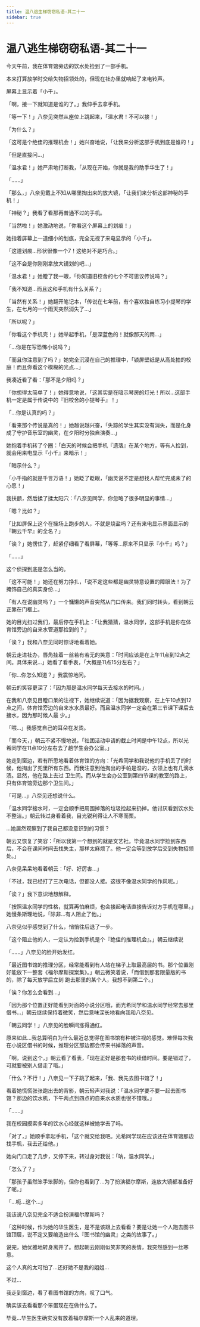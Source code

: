 ```yaml
---
title: 温八逃生梯窃窃私语-其二十一
sidebar: true
---
```


# 温八逃生梯窃窃私语-其二十一

<ClientOnly>
<title-pv/>
</ClientOnly>

今天午前，我在体育馆旁边的饮水处捡到了一部手机。

本来打算放学时交给失物招领处的，但现在社办里就响起了来电铃声。

屏幕上显示着「小千」。

「啊，接一下就知道是谁的了。」我伸手去拿手机。

「等一下！」八奈见突然从座位上跳起来，「温水君！不可以接！」

「为什么？」

「这可是个绝佳的推理机会！」她兴奋地说，「让我来分析这部手机到底是谁的！」

「但是直接问...」

「温水君！」她严肃地打断我，「从现在开始，你就是我的助手华生了！」

「......」

「那么，」八奈见戴上不知从哪里掏出来的放大镜，「让我们来分析这部神秘的手机！」

「神秘？」我看了看那再普通不过的手机。

「当然啦！」她激动地说，「你看这个屏幕上的划痕！」

她指着屏幕上一道细小的划痕，完全无视了来电显示的「小千」。

「这道划痕...形状很像一个7！这绝对不是巧合。」

「这不会是你刚刚拿放大镜划的吧...」

「温水君！」她瞪了我一眼，「你知道旧校舍的七个不可思议传说吗？」

「我不知道...而且这和手机有什么关系？」

「当然有关系！」她翻开笔记本，「传说在七年前，有个喜欢独自练习小提琴的学生，在七月的一个雨天突然消失了...」

「所以呢？」

「你看这个手机壳！」她举起手机，「是深蓝色的！就像那天的雨...」

「...你是在写恐怖小说吗？」

「而且你注意到了吗？」她完全沉浸在自己的推理中，「锁屏壁纸是从高处拍的校庭！而且你看这个模糊的光点...」

我凑近看了看：「那不是夕阳吗？」

「你想得太简单了！」她得意地说，「这其实是在暗示琴房的灯光！所以...这部手机一定是属于传说中的『旧校舍的小提琴手』！」

「...你是认真的吗？」

「看来那个传说是真的！」她越说越兴奋，「失踪的学生其实没有消失，而是化身成了守护音乐室的幽灵，在夕阳时分独自演奏...」

她抱着手机转了个圈：「白天的时候会把手机『遗落』在某个地方，等有人捡到，就会用来电显示『小千』来暗示！」

「暗示什么？」

「小千指的就是千言万语！」她眨了眨眼，「幽灵说不定是想找人帮忙完成未了的心愿！」

我扶额，然后揉了揉太阳穴：「八奈见同学，你忽略了很多明显的事情...」

「嗯？比如？」

「比如屏保上这个在操场上跑步的人，不就是烧盐吗？还有来电显示界面显示的『朝云千早』的全名？」

「诶？」她愣住了，赶紧仔细看了看屏幕，「等等...原来不只显示『小千』吗？」

「......」

这个侦探到底是怎么当的。

「这不可能！」她还在努力挣扎，「说不定这些都是幽灵特意设置的障眼法！为了掩饰自己的真实身份...」

「有人在说幽灵吗？」一个慵懒的声音突然从门口传来。我们同时转头，看到朝云正靠在门框上。

她的目光扫过我们，最后停在手机上：「让我猜猜，温水同学，这部手机是你在体育馆旁边的自来水管道那捡到的？」

「诶？」我和八奈见同时惊讶地看着她。

朝云走进社办，唇角挂着一丝若有若无的笑意：「时间应该是在上午11点到12点之间。具体来说...」她看了看手表，「大概是11点15分左右？」

「你...你怎么知道？」我震惊地问。

朝云的笑容更深了：「因为那是温水同学每天去接水的时间。」

在我和八奈见目瞪口呆的注视下，她继续说道：「因为据我观察，在上午10点到12点之间，体育馆旁边的自来水水质最好。而且温水同学一定会在第三节课下课后去接水，因为那时候人最
少。」

「喂...」我感觉自己的耳朵在发烫。

「而今天，」朝云不紧不慢地说，「社团活动申请的截止时间是中午12点，所以光希同学在11点10分左右去了趟学生会办公室。」

她走到窗边，若有所思地看着体育馆的方向：「光希同学和我说他的手机丢了的时候，他掏出了兜里所有东西。而我注意到他掏出的手帕是湿的，衣领上也有几滴水渍。显然，他在路上去过
卫生间。而从学生会办公室到第四节课的教室的路上，只有体育馆旁边那个卫生间。」

「可是...」八奈见还想说什么。

「温水同学接水时，一定会顺手把周围掉落的垃圾捡起来扔掉。他讨厌看到饮水处不整洁。」朝云转过身看着我，目光锐利得让人不寒而栗。

...她居然观察到了我自己都没意识到的习惯？

朝云又恢复了笑容：「所以我第一个想到的就是文艺社。毕竟温水同学捡到东西后，不会在课间时间去找失主，那样太麻烦了。他一定会等到放学后交到失物招领处。」

八奈见呆呆地看着朝云：「好、好厉害...」

「不过，我已经打了三次电话，但都没人接。这很不像温水同学的作风呢。」

「诶？」我下意识地想解释。

「按照温水同学的性格，就算再怕麻烦，也会接起电话直接告诉对方手机在哪里。」她慢条斯理地说，「除非...有人阻止了他。」

八奈见似乎感觉到了什么，悄悄往后退了一步。

「这个阻止他的人，一定认为捡到手机是个『绝佳的推理机会』。」朝云继续说

「......」八奈见的脸开始发红。

「最近图书馆的推理分区，经常能看到有人站在梯子上取最高层的书。那个位置刚好能放下一整套《福尔摩斯探案集》。」朝云微笑着说，「而借到那套限量版的书的，除了每天放学后立刻
跑去那里的某个人，我想不到第二个。」

「诶？你怎么会看到...」

「因为那个位置正好能看到对面的小说分区哦，而光希同学和温水同学经常去那里借书...」朝云继续保持着微笑，然后意味深长地看向我和八奈见。

「朝云同学！」八奈见的脸瞬间涨得通红。

原来如此...我总算明白为什么最近总觉得在图书馆有种被注视的感觉。难怪每次我在小说区借书的时候，推理分区那边都会传来书掉落的声音。

「啊，说到这个，」朝云看了看表，「现在正好是那套书的续借时间。要是错过了，可就要被别人借走了哦。」

「什么？不行！」八奈见一下子跳了起来，「我、我先去图书馆了！」

看着她慌慌张张跑出去的背影，朝云轻声对我说：「温水同学要不要一起去图书馆？那边的饮水机，下午两点到四点的自来水水质也很不错哦。」

「......」

我在校园摸索多年的饮水心经就这样被她学去了吗。

「对了，」她顺手拿起手机，「这个就交给我吧。光希同学现在应该还在体育馆那边找手机，我去还给他。」

她向门口走了几步，又停下来，转过身对我说：「呐，温水同学。」

「怎么了？」

「那孩子虽然笨手笨脚的，但你也看到了...为了扮演福尔摩斯，连放大镜都准备好了呢。」

「...呃...这个...」

我该说八奈见完全不适合扮演福尔摩斯吗？

「这种时候，作为她的华生医生，是不是该跟上去看看？要是让她一个人跑去图书馆顶层，说不定又要编造出什么『图书馆的幽灵』之类的故事了。」

说完，她优雅地转身离开了。想起朝云刚刚似笑非笑的表情，我突然感到一丝寒意。

这个人真的太可怕了...还好她不是我的姐姐...

不过...

我走到窗边，看了看图书馆的方向，叹了口气。

确实该去看看那个笨蛋现在在做什么了。

毕竟...华生医生确实没有放着福尔摩斯一个人乱来的道理。

<ClientOnly>
  <leave/>
</ClientOnly/>